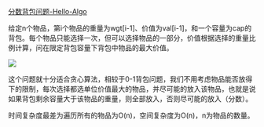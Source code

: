 [分数背包问题-Hello-Algo](https://www.hello-algo.com/chapter_greedy/fractional_knapsack_problem/)

给定n个物品，第i个物品的重量为wgt[i-1]、价值为val[i-1]，和一个容量为cap的背包。每个物品只能选择一次，但可以选择物品的一部分，价值根据选择的重量比例计算，问在限定背包容量下背包中物品的最大价值。

<img src="https://www.hello-algo.com/chapter_greedy/fractional_knapsack_problem.assets/fractional_knapsack_example.png">

这个问题就十分适合贪心算法，相较于0-1背包问题，我们不用考虑物品能否放得下的限制，每次选择都选单位价值最大的物品，并尽可能的放入该物品，也就是说如果背包剩余容量大于该物品的重量，则全部放入，否则尽可能的放入（分数）。

时间复杂度最差为遍历所有的物品为O(n)，空间复杂度为O(n)，n为物品的数量。